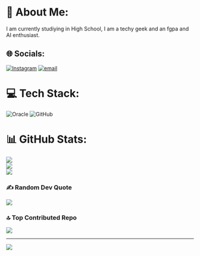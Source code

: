 # 💫 About Me:
I am currently studiying in High School, I am a techy geek and an fgpa and AI enthusiast.


## 🌐 Socials:
[![Instagram](https://img.shields.io/badge/Instagram-%23E4405F.svg?logo=Instagram&logoColor=white)](https://instagram.com/0mythicalvibes0) [![email](https://img.shields.io/badge/Email-D14836?logo=gmail&logoColor=white)](mailto:athrvsharma.hyd@gmail.com) 

# 💻 Tech Stack:
![Oracle](https://img.shields.io/badge/Oracle-F80000?style=for-the-badge&logo=oracle&logoColor=white) ![GitHub](https://img.shields.io/badge/github-%23121011.svg?style=for-the-badge&logo=github&logoColor=white)
# 📊 GitHub Stats:
![](https://github-readme-stats.vercel.app/api?username=JustVanillaCode&theme=dark&hide_border=false&include_all_commits=true&count_private=false)<br/>
![](https://nirzak-streak-stats.vercel.app/?user=JustVanillaCode&theme=dark&hide_border=false)<br/>
![](https://github-readme-stats.vercel.app/api/top-langs/?username=JustVanillaCode&theme=dark&hide_border=false&include_all_commits=true&count_private=false&layout=compact)

### ✍️ Random Dev Quote
![](https://quotes-github-readme.vercel.app/api?type=horizontal&theme=radical)

### 🔝 Top Contributed Repo
![](https://github-contributor-stats.vercel.app/api?username=JustVanillaCode&limit=5&theme=dark&combine_all_yearly_contributions=true)

---
[![](https://visitcount.itsvg.in/api?id=JustVanillaCode&icon=0&color=0)](https://visitcount.itsvg.in)

<!-- Proudly created with GPRM ( https://gprm.itsvg.in ) -->
